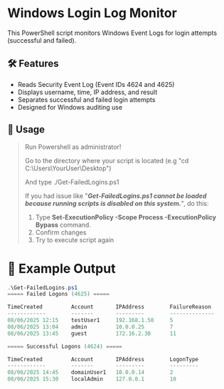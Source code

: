 # Windows Login Log Monitor

This PowerShell script monitors Windows Event Logs for login attempts (successful and failed).

## 🛠 Features

- Reads Security Event Log (Event IDs 4624 and 4625)
- Displays username, time, IP address, and result
- Separates successful and failed login attempts
- Designed for Windows auditing use

## 🚀 Usage

> Run Powershell as administrator!
>
> Go to the directory where your script is located (e.g "cd C:\Users\YourUser\Desktop")
>
> And type ./Get-FailedLogins.ps1
>
> If you had issue like "**_Get-FailedLogins.ps1 cannot be loaded because running scripts is disabled on this system._**", do this:
>   1. Type **Set-ExecutionPolicy -Scope Process -ExecutionPolicy Bypass** command.
>   2. Confirm changes
>   3. Try to execute script again

# 🧪 Example Output
```powershell
.\Get-FailedLogins.ps1
===== Failed Logons (4625) =====

TimeCreated         Account       IPAddress        FailureReason
------------        -------       ---------        --------------
08/06/2025 12:15    testUser1     192.168.1.50     5
08/06/2025 13:04    admin         10.0.0.25        7
08/06/2025 13:45    guest         172.16.2.30      11

===== Successful Logons (4624) =====

TimeCreated         Account       IPAddress        LogonType
------------        -------       ---------        ---------
08/06/2025 14:45    domainUser1   10.0.0.14        2
08/06/2025 15:30    localAdmin    127.0.0.1        10
```
